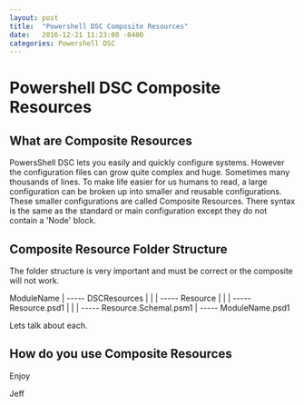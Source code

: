 ```yaml
---
layout: post
title:  "Powershell DSC Composite Resources"
date:   2016-12-21 11:23:00 -0400
categories: Powershell DSC
---
```

# Powershell DSC Composite Resources # 

## What are Composite Resources ##

PowersShell DSC lets you easily and quickly configure systems.  However the configuration files can grow quite complex and huge.  Sometimes many thousands of lines.  To make life easier for us humans to read, a large configuration can be broken up into smaller and reusable configurations.  These smaller configurations are called Composite Resources.  There syntax is the same as the standard or main configuration except they do not contain a 'Node' block.

## Composite Resource Folder Structure ##

The folder structure is very important and must be correct or the composite will not work.

ModuleName
	|
	----- DSCResources
	|         |
	|         ----- Resource
	|                   |
	|                   ----- Resource.psd1
	|                   |
	|                   ----- Resource.Schemal.psm1
	|
	----- ModuleName.psd1
	
Lets talk about each.

## How do you use Composite Resources ##

Enjoy

Jeff


